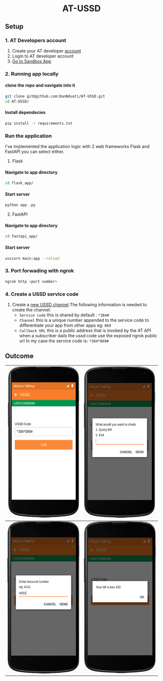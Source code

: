 <h1 align="center"><b>AT-USSD</b></h1>

## <b>Setup</b>

### 1. AT Developers account
1. Create your AT developer [account](https://account.africastalking.com/)
2. Login to AT developer account
3. [Go to Sandbox App](https://account.africastalking.com/apps/sandbox)

### 2. Running app locally
#### clone the repo and navigate into it
```bash
git clone git@github.com:DanNduati/AT-USSD.git
cd AT-USSD/
```
#### Install dependecies
```bash
pip install -r requirements.txt
```
### Run the application
I've implemented the application logic with 2 web frameworks Flask and FastAPI you can select either.
1. Flask
#### Navigate to app directory
```bash
cd flask_app/
```
#### Start server
```bash
python app .py
```
2. FastAPI
#### Navigate to app directory
```bash
cd fastapi_app/
```
#### Start server
```bash
uvicorn main:app --reload
```
### 3. Port forwading with ngrok
```bash
ngrok http <port number>
```

### 4. Create a USSD service code
1. Create a [new USSD channel](https://account.africastalking.com/apps/sandbox/ussd/channel/create)
The following information is needed to create the channel:
    - `Service code` this is shared by default : `*384#`
    - `Channel` this is a unique number appended to the service code to differentiate your app from other apps eg: `069`
    - `Callback URL` this is a public address that is invoked by the AT API when a subscriber dails the ussd code use the exposed ngrok public url
    In my case the service code is: `*384*069#`

## <b>Outcome</b>
| <img height="500" src="images/simulator_1.png"></img> 	| <img height="500" src="images/simulator_2.png"></img> 	|
|:----------------------------------------------:	|:----------------------------------------------:	|
| <img height="500" src="images/simulator_3.png"></img> 	| <img height="500" src="images/simulator_4.png"></img> 	|